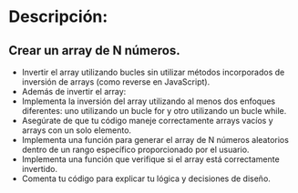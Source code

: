 # Descripción:

## Crear un array de N números.
- Invertir el array utilizando bucles sin utilizar métodos incorporados de inversión de arrays (como reverse en JavaScript).
- Además de invertir el array:
- Implementa la inversión del array utilizando al menos dos enfoques diferentes: uno utilizando un bucle for y otro utilizando un bucle while.
- Asegúrate de que tu código maneje correctamente arrays vacíos y arrays con un solo elemento.
- Implementa una función para generar el array de N números aleatorios dentro de un rango específico proporcionado por el usuario.
- Implementa una función que verifique si el array está correctamente invertido.
- Comenta tu código para explicar tu lógica y decisiones de diseño.
